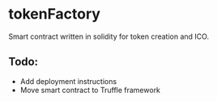 # tokenFactory

Smart contract written in solidity for token creation and ICO.

## Todo:
* Add deployment instructions
* Move smart contract to Truffle framework
